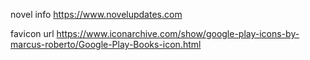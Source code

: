 


novel info
https://www.novelupdates.com 

favicon url 
https://www.iconarchive.com/show/google-play-icons-by-marcus-roberto/Google-Play-Books-icon.html


